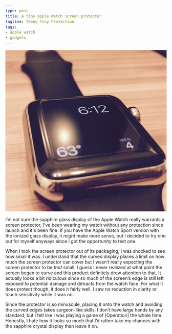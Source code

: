 ```yaml
---
type: post
title: A tiny Apple Watch screen protector
tagline: Teeny Tiny Protection
tags:
- apple watch
- gadgets
---
```

<a href="http://www.tomoson.com/?code=TOPde460147ce050840839df2ed0900547d" rel="nofollow"><img style="display: none" src="http://www.tomoson.com/images/front/pixel.png" /></a>
![](/assets/article-images/applesp.jpg)

I’m not sure the sapphire glass display of the Apple Watch really warrants a screen protector, I've been wearing my watch without any protection since launch and it's been fine. If you have the Apple Watch Sport version with the ionized glass display, it *might* make more sense, but I decided to try one out for myself anyways since I got the opportunity to test one. 

When I took the screen protector out of its packaging, I was shocked to see how small it was. I understand that the curved display places a limit on how much the screen protector can cover but I wasn’t really expecting the screen protector to be *that* small. I guess I never realized at what point the screen began to curve and this product definitely drew attention to that. It actually looks a bit ridiculous since so much of the screen’s edge is still left exposed to potential damage and detracts from the watch face. For what it does protect though, it does it fairly well. I saw no reduction in clarity or touch sensitivity while it was on. 

Since the protector is so minuscule, placing it onto the watch and avoiding the curved edges takes surgeon-like skills. I don’t have large hands by any standard, but I felt like I was playing a game of [Operation] the whole time. Honestly, I hate how it looks so much that I’d rather take my chances with the sapphire crystal display than leave it on.

<a href="http://www.tomoson.com/?code=BOTTOMde460147ce050840839df2ed0900547d" rel="nofollow"><img style="display: none" src="http://www.tomoson.com/images/front/pixel.png" /></a>